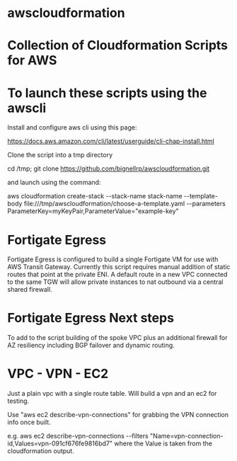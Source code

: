 # awscloudformation
# Collection of Cloudformation Scripts for AWS

# To launch these scripts using the awscli

Install and configure aws cli using this page:

https://docs.aws.amazon.com/cli/latest/userguide/cli-chap-install.html

Clone the script into a tmp directory

cd /tmp; git clone https://github.com/bignellrp/awscloudformation.git
      
and launch using the command:

aws cloudformation create-stack --stack-name stack-name --template-body file:///tmp/awscloudformation/choose-a-template.yaml  --parameters ParameterKey=myKeyPair,ParameterValue="example-key"

# Fortigate Egress

Fortigate Egress is configured to build a single Fortigate VM for use with AWS Transit Gateway.  Currently this script requires manual addition of static routes that point at the private ENI. A default route in a new VPC connected to the same TGW will allow private instances to nat outbound via a central shared firewall.

# Fortigate Egress Next steps

To add to the script building of the spoke VPC plus an additional firewall for AZ resiliency including BGP failover and dynamic routing.

# VPC - VPN - EC2

Just a plain vpc with a single route table.  Will build a vpn and an ec2 for testing.

Use "aws ec2 describe-vpn-connections" for grabbing the VPN connection info once built.

e.g. aws ec2 describe-vpn-connections --filters "Name=vpn-connection-id,Values=vpn-091cf676fe9816bd7" where the Value is taken from the cloudformation output.
